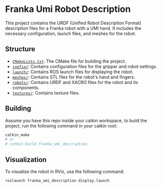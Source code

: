 # Franka Umi Robot Description

This project contains the URDF (Unified Robot Description Format) description files for a Franka robot with a UMI hand. It includes the necessary configuration, launch files, and meshes for the robot.

## Structure

- [`CMakeLists.txt`](CMakeLists.txt): The CMake file for building the project.
- [`config/`](config/): Contains configuration files for the gripper and robot settings.
- [`launch/`](launch/): Contains ROS launch files for displaying the robot.
- [`meshes/`](meshes/): Contains STL files for the robot's hand and fingers.
- [`robots/`](robots/): Contains URDF and XACRO files for the robot and its components.
- [`textures/`](textures/): Contains texture files.

## Building
Assume you have this repo inside your catkin workspace, to build the project, run the following command in your catkin root:

```sh
catkin_make
# or 
# catkin build franka_umi_description
```

## Visualization

To visualize the robot in RViz, use the following command:

```sh
roslaunch franka_umi_description display.launch
```
